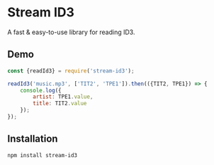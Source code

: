 # Stream ID3
A fast & easy-to-use library for reading ID3.

## Demo
```javascript
const {readId3} = require('stream-id3');

readId3('music.mp3', ['TIT2', 'TPE1']).then(({TIT2, TPE1}) => {
	console.log({
		artist: TPE1.value,
		title: TIT2.value
	});
});
```

## Installation
`npm install stream-id3`